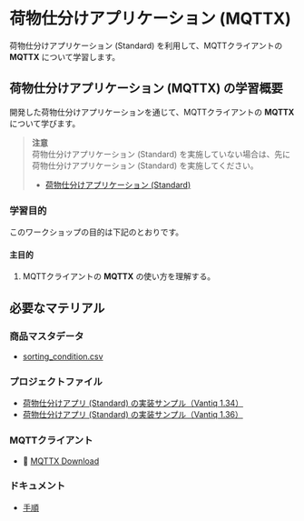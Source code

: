 # 荷物仕分けアプリケーション (MQTTX)

荷物仕分けアプリケーション (Standard) を利用して、MQTTクライアントの **MQTTX** について学習します。

## 荷物仕分けアプリケーション (MQTTX) の学習概要

開発した荷物仕分けアプリケーションを通じて、MQTTクライアントの **MQTTX** について学びます。  
> **注意**  
> 荷物仕分けアプリケーション (Standard) を実施していない場合は、先に 荷物仕分けアプリケーション (Standard) を実施してください。  
> - [荷物仕分けアプリケーション (Standard)](./../boxsorter-standard/readme.md)

### 学習目的

このワークショップの目的は下記のとおりです。

#### 主目的

1. MQTTクライアントの **MQTTX** の使い方を理解する。

## 必要なマテリアル

### 商品マスタデータ

- [sorting_condition.csv](./../boxsorter-standard/data/sorting_condition.csv)

### プロジェクトファイル

- [荷物仕分けアプリ (Standard) の実装サンプル（Vantiq 1.34）](./../data/box_sorter_standard_1.34.zip)
- [荷物仕分けアプリ (Standard) の実装サンプル（Vantiq 1.36）](./../data/box_sorter_standard_1.36.zip)

### MQTTクライアント

- :link: [MQTTX Download](https://mqttx.app/downloads)

### ドキュメント

- [手順](./instruction.md)

